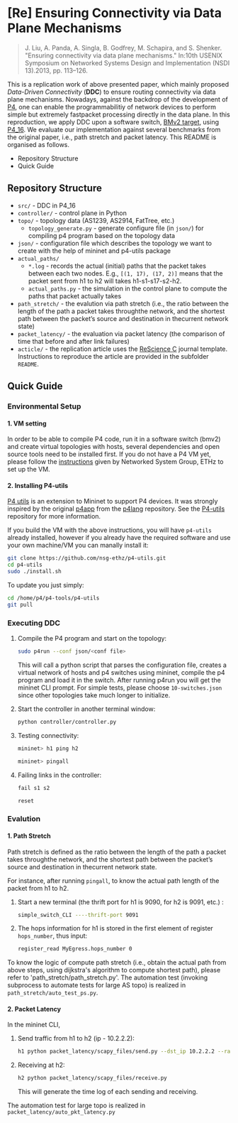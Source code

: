 # [Re] Ensuring Connectivity via Data Plane Mechanisms
> J. Liu, A. Panda, A. Singla, B. Godfrey, M. Schapira, and S. Shenker. "Ensuring connectivity via data plane mechanisms." In:10th USENIX Symposium on Networked Systems Design and Implementation (NSDI 13).2013, pp. 113–126.

This is a replication work of above presented paper, which mainly proposed *Data-Driven Connectivity* (**DDC**) to ensure routing connectivity via data plane mechanisms. 
Nowadays, against the backdrop of the development of [P4](https://p4.org), one can enable the programmabilitiy of network devices to perform simple but extremely fastpacket processing directly in the data plane. 
In this reproduction, we apply DDC upon a software switch, [BMv2 target](https://github.com/p4lang/behavioral-model), using [P4_16](https://p4.org/p4-spec/docs/P4-16-v1.2.2.html). 
We evaluate our implementation against several benchmarks from the original paper, i.e., path stretch and packet latency. 
This README is organised as follows.
 - Repository Structure
 - Quick Guide

## Repository Structure
 - `src/` - DDC in P4_16
 - `controller/` - control plane in Python
 - `topo/` - topology data (AS1239, AS2914, FatTree, etc.)
    - `topology_generate.py` - generate configure file (in `json/`) for compiling p4 program based on the topology data
 - `json/` - configuration file which describes the topology we want to create with the help of mininet and p4-utils package
 - `actual_paths/`
    - `*.log` - records the actual (initial) paths that the packet takes between each two nodes. E.g., `[(1, 17), (17, 2)]` means that the packet sent from h1 to h2 will takes h1-s1-s17-s2-h2.
    - `actual_paths.py` - the simulation in the control plane to compute the paths that packet actually takes
 - `path_stretch/` - the evalution via path stretch (i.e., the ratio between the length of the path a packet takes throughthe network, and the shortest path between the packet’s source and destination in thecurrent network state) 
 - `packet_latency/` - the evaluation via packet latency (the comparison of time that before and after link failures) 
 - `acticle/` - the replication article uses the [ReScience C](https://rescience.github.io/) journal template. Instructions to reproduce the article are provided in the subfolder `README`.

## Quick Guide
### Environmental Setup
#### 1. VM setting
In order to be able to compile P4 code, run it in a software switch (bmv2) and create virtual topologies with hosts, several dependencies and open source tools need to be installed first. If you do not have a P4 VM yet, please follow the [instructions](https://github.com/nsg-ethz/p4-learning/blob/master/vm/README.md) given by Networked System Group, ETHz to set up the VM.

#### 2. Installing P4-utils

[P4 utils](https://github.com/nsg-ethz/p4-utils) is an extension to Mininet to support P4 devices.
It was strongly inspired by the original [p4app](https://github.com/p4lang/p4app) from the [p4lang](https://github.com/p4lang) repository.
See the [P4-utils](https://github.com/nsg-ethz/p4-utils) repository for more information.

If you build the VM with the above instructions, you will have `p4-utils` already installed, however if you already have the required software and use your own machine/VM you can manally install it:

```bash
git clone https://github.com/nsg-ethz/p4-utils.git
cd p4-utils
sudo ./install.sh
```

To update you just simply:

```bash
cd /home/p4/p4-tools/p4-utils
git pull
```

### Executing DDC
1. Compile the P4 program and start on the topology: 
   
   ```bash
   sudo p4run --conf json/<conf file>
   ``` 
   
   This will call a python script that parses the configuration file, creates a virtual network of hosts and p4 switches using mininet, compile the p4 program and load it in the switch. After running p4run you will get the mininet CLI prompt. For simple tests, please choose `10-switches.json` since other topologies take much longer to initialize.
2. Start the controller in another terminal window: 

   ```bash
   python controller/controller.py
   ```  

3. Testing connectivity: 
   
   ```bash
   mininet> h1 ping h2
   ``` 
   
   ```bash
   mininet> pingall
   ```

4. Failing links in the controller:
   
   ```bash
   fail s1 s2
   ```
   
   ```bash
   reset
   ```
   
### Evalution
#### 1. Path Stretch
Path stretch is defined as the ratio between the length of the path a packet takes throughthe network, and the shortest path between the packet’s source and destination in thecurrent network state.

For instance, after running `pingall`, to know the actual path length of the packet from h1 to h2. 
1. Start a new terminal  (the thrift port for h1 is 9090, for h2 is 9091, etc.) : 
  
   ```bash
   simple_switch_CLI ----thrift-port 9091
   ```
    
2. The hops information for h1 is stored in the first element of register `hops_number`, thus input:
  
    ```bash
    register_read MyEgress.hops_number 0
    ```


To know the logic of compute path stretch (i.e., obtain the actual path from above steps, using dijkstra's algorithm to compute shortest path), please refer to 'path_stretch/path_stretch.py'. The automation test (invoking subprocess to automate tests for large AS topo) is realized in `path_stretch/auto_test_ps.py`. 

#### 2. Packet Latency
In the mininet CLI, 
1. Send traffic from h1 to h2 (ip - 10.2.2.2): 
   
   ```bash
   h1 python packet_latency/scapy_files/send.py --dst_ip 10.2.2.2 --rate 4M &
   ```
   
2. Receiving at h2: 
   ```bash
   h2 python packet_latency/scapy_files/receive.py
   ```
   
   This will generate the time log of each sending and receiving.

The automation test for large topo is realized in `packet_latency/auto_pkt_latency.py`
